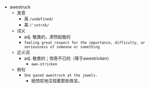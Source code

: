 - awestruck
  - 发音
    - 英 `/undefined/`
    - 美 `/'ɔstrʌk/`
  - 词义
    - adj. 敬畏的，肃然起敬的
    - `feeling great respect for the importance, difficulty, or seriousness of someone or something`
  - 近义词
    - adj. 敬畏的；惊奇不已的（等于awestricken）
      - `awe-stricken`
  - 例句
    - `She gazed awestruck at the jewels.`
      - 她惊叹地注视着那些珠宝。

